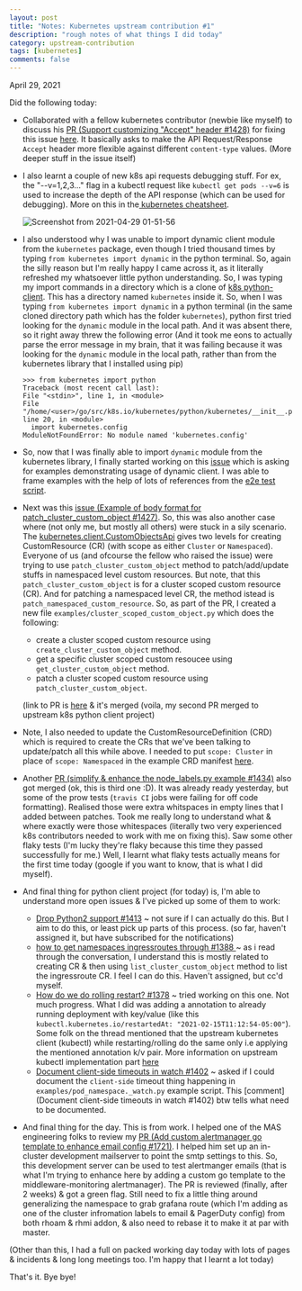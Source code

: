 ```yaml
---
layout: post
title: "Notes: Kubernetes upstream contribution #1"
description: "rough notes of what things I did today"
category: upstream-contribution
tags: [kubernetes]
comments: false
---
```


April 29, 2021

Did the following today:
- Collaborated with a fellow kubernetes contributor (newbie like myself) to discuss his [PR (Support customizing "Accept" header #1428)](https://github.com/kubernetes-client/python-base/pull/236) for fixing this issue [here](https://github.com/kubernetes-client/python/issues/1428). It basically asks to make the API Request/Response `Accept` header more flexible against different `content-type` values. (More deeper stuff in the issue itself) 
- I also learnt a couple of new k8s api requests debugging stuff. For ex, the "--v=1,2,3..." flag in a kubectl request like `kubectl get pods --v=6` is used to increase the depth of the API response (which can be used for debugging). More on this in the[ kubernetes cheatsheet](https://kubernetes.io/docs/reference/kubectl/cheatsheet/#kubectl-output-verbosity-and-debugging).

  ![Screenshot from 2021-04-29 01-51-56](https://user-images.githubusercontent.com/30499743/116467684-95ae1100-a88d-11eb-964f-9f08f839f2b1.png)

- I also understood why I was unable to import dynamic client module from the `kubernetes` package, even though I tried thousand times by typing `from kubernetes import dynamic` in the python terminal. So, again the silly reason but I'm really happy I came across it, as it literally refreshed my whatsoever little python understanding. So, I was typing my import commands in a directory which is a clone of [k8s python-client](https://github.com/kubernetes-client/python). This has a directory named `kubernetes` inside it. So, when I was typing `from kubernetes import dynamic` in a python terminal (in the same cloned directory path which has the folder `kubernetes`), python first tried looking for the `dynamic` module in the local path. And it was absent there, so it right away threw the following error (And it took me eons to actually parse the error message in my brain, that it was failing because it was looking for the `dynamic` module in the local path, rather than from the kubernetes library that I installed using pip)
  ```
  >>> from kubernetes import python
  Traceback (most recent call last):
  File "<stdin>", line 1, in <module>
  File "/home/<user>/go/src/k8s.io/kubernetes/python/kubernetes/__init__.py", line 20, in <module>
    import kubernetes.config
  ModuleNotFoundError: No module named 'kubernetes.config'
  ```

- So, now that I was finally able to import `dynamic` module from the kubernetes library, I finally started working on this [issue](https://github.com/kubernetes-client/python/issues/1429) which is asking for examples demonstrating usage of dynamic client. I was able to frame examples with the help of lots of references from the [e2e test script](https://github.com/kubernetes-client/python-base/blob/master/dynamic/test_client.py#L136).
- Next was this [issue (Example of body format for patch_cluster_custom_object #1427)](https://github.com/kubernetes-client/python/issues/1427). So, this was also another case where (not only me, but mostly all others) were stuck in a sily scenario. The [kubernetes.client.CustomObjectsApi](https://github.com/kubernetes-client/python/blob/master/kubernetes/docs/CustomObjectsApi.md) gives two levels for creating CustomResource (CR) (with scope as either `Cluster` or `Namespaced`). Everyone of us (and ofcourse the fellow who raised the issue) were trying to use `patch_cluster_custom_object` method to patch/add/update stuffs in namespaced level custom resources. But note, that this `patch_cluster_custom_object` is for a cluster scoped custom resource (CR). And for patching a namespaced level CR, the method istead is `patch_namespaced_custom_resource`. So, as part of the PR, I created a new file `examples/cluster_scoped_custom_object.py` which does the following:
    - create a cluster scoped custom resource using `create_cluster_custom_object` method.
    - get a specific cluster scoped custom resoucee using `get_cluster_custom_object` method.
    - patch a cluster scoped custom resource using `patch_cluster_custom_object`.

    (link to PR is [here](https://github.com/kubernetes-client/python/pull/1437) & it's merged (voila, my second PR merged to upstream k8s python client project)

- Note, I also needed to update the CustomResourceDefinition (CRD) which is required to create the CRs that we've been talking to update/patch all this while above. I needed to put `scope: Cluster` in place of `scope: Namespaced` in the example CRD manifest [here](https://github.com/kubernetes-client/python/pull/1437).

- Another [PR (simplify & enhance the node_labels.py example #1434)](https://github.com/kubernetes-client/python/issues/1434) also got merged (ok, this is third one :D). It was already ready yesterday, but some of the prow tests (`travis CI` jobs were failing for off code formatting). Realised those were extra whitspaces in empty lines that I added between patches. Took me really long to understand what & where exactly were those whitespaces (literally two very experienced k8s contributors needed to work with me on fixing this). Saw some other flaky tests (I'm lucky they're flaky because this time they passed successfully for me.) Well, I learnt what flaky tests actually means for the first time today (google if you want to know, that is what I did myself).

- And final thing for python client project (for today) is, I'm able to understand more open issues & I've picked up some of them to work:
    -  [Drop Python2 support #1413](https://github.com/kubernetes-client/python/issues/1413) ~ not sure if I can actually do this. But I aim to do this, or least pick up parts of this process. (so far, haven't assigned it, but have subscribed for the notifications)
    -  [how to get namespaces ingressroutes through #1388 ](https://github.com/kubernetes-client/python/issues/1388) ~ as i read through the conversation, I understand this is mostly related to creating CR & then using `list_cluster_custom_object` method to list the ingressroute CR. I feel I can do this. Haven't assigned, but cc'd myself.
    -  [How do we do rolling restart? #1378](https://github.com/kubernetes-client/python/issues/1378) ~ tried working on this one. Not much progress. What I did was adding a annotation to already running deployment with key/value (like this `kubectl.kubernetes.io/restartedAt: "2021-02-15T11:12:54-05:00"`). Some folk on the thread mentioned that the upstream kubernetes client (kubectl) while restarting/rolling do the same only i.e applying the mentioned annotation k/v pair. More information on upstream kubectl implementation part [here](https://github.com/kubernetes/kubectl/blob/c1df07341a15fb36264a018e130ee397332bdfc0/pkg/polymorphichelpers/objectrestarter.go#L51)
    -  [Document client-side timeouts in watch #1402](https://github.com/kubernetes-client/python/issues/1402) ~ asked if I could document the `client-side` timeout thing happening in `examples/pod_namespace._watch.py` example script. This [comment](Document client-side timeouts in watch #1402) btw tells what need to be documented.

- And final thing for the day. This is from work. I helped one of the MAS engineering folks to review my [PR (Add custom alertmanager go template to enhance email config #1721)](https://github.com/integr8ly/integreatly-operator/pull/1721). I helped him set up an in-cluster development mailserver to point the smtp settings to this. So, this development server can be used to test alertmanger emails (that is what I'm trying to enhance here by adding a custom go template to the middleware-monitoring alertmanager). The PR is reviewed (finally, after 2 weeks) & got a green flag. Still need to fix a little thing around generalizing the namespace to grab grafana route (which I'm adding as one of the cluster infromation labels to email & PagerDuty config) from both rhoam & rhmi addon, & also need to rebase it to make it at par with master.

(Other than this, I had a full on packed working day today with lots of pages & incidents & long long meetings too. I'm happy that I learnt a lot today)

That's it. Bye bye!
